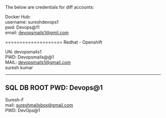 The below are credentials for diff accounts:  
 
Docker Hub:  
username: sureshdevops1  
pwd: Devops@11  
email: devopsmails1@gmil.com  

====================
Redhat - Openshift  

UN: devopsmails1  
PWD: Devopsmails@@1  
MAIL: devopsmails1@gmail.com    
suresh kumar  

-------------
SQL DB
ROOT PWD: Devops@1
----------
Suresh-F  
mail: sureshmailsbox@gmail.com  
PWD: DevOps@1  
